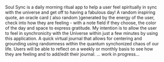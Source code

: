 Soul Sync is a daily morning ritual app to help a user feel spiritually in sync with the universe and get off to having a fabulous day! A random inspiring quote, an oracle card ( also random )generated by the energy of the user, check into how they are feeling - with a note field if they choose, the color of the day and space to express gratitude. My intention is to allow the user to feel in synchronicity with the Universe within just a few minutes by using this application. A quick virtual journal that allows for centering and grounding using randomness within the quantum synchonized chaos of our life. 
Users will be able to reflect on a weekly or monthly basis to see how they are feeling and to add/edit their journal.
... work in progress...